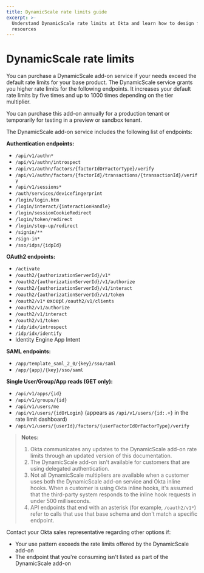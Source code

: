 ```yaml
---
title: DynamicScale rate limits guide
excerpt: >-
  Understand DynamicScale rate limits at Okta and learn how to design for efficient use of
  resources
---
```


# DynamicScale rate limits

You can purchase a DynamicScale add-on service if your needs exceed the default rate limits for your base product. The DynamicScale service grants you higher rate limits for the following endpoints. It increases your default rate limits by five times and up to 1000 times depending on the tier multiplier.

You can purchase this add-on annually for a production tenant or temporarily for testing in a preview or sandbox tenant.

The DynamicScale add-on service includes the following list of endpoints:


**Authentication endpoints:**

* `/api/v1/authn*`
* `/api/v1/authn/introspect`
* `/api/v1/authn/factors/{factorIdOrFactorType}/verify`
* `/api/v1/authn/factors/{factorId}/transactions/{transactionId}/verify`
* `/api/v1/sessions*`
* `/auth/services/devicefingerprint`
* `/login/login.htm`
* `/login/interact/{interactionHandle}`
* `/login/sessionCookieRedirect`
* `/login/token/redirect`
* `/login/step-up/redirect`
* `/signin/**`
* `/sign-in*`
* `/sso/idps/{idpId}`

**OAuth2 endpoints:**

* `/activate`
* `/oauth2/{authorizationServerId}/v1*`
* `/oauth2/{authorizationServerId}/v1/authorize`
* `/oauth2/{authorizationServerId}/v1/interact`
* `/oauth2/{authorizationServerId}/v1/token`
* `/oauth2/v1*` except `/oauth2/v1/clients`
* `/oauth2/v1/authorize`
* `/oauth2/v1/interact`
* `/oauth2/v1/token`
* `/idp/idx/introspect` <ApiLifecycle access="ie" />
* `/idp/idx/identify` <ApiLifecycle access="ie" />
* Identity Engine App Intent <ApiLifecycle access="ie" />

**SAML endpoints:**

* `/app/template_saml_2_0/{key}/sso/saml`
* `/app/{app}/{key}/sso/saml`

**Single User/Group/App reads (GET only):**

* `/api/v1/apps/{id}`
* `/api/v1/groups/{id}`
* `/api/v1/users/me`
* `/api/v1/users/{idOrLogin}` (appears as `/api/v1/users/{id:.+}` in the rate limit dashboard)
* `/api/v1/users/{userId}/factors/{userFactorIdOrFactorType}/verify`

> **Notes:**
>
> 1. Okta communicates any updates to the DynamicScale add-on rate limits through an updated version of this documentation.
> 2. The DynamicScale add-on isn't available for customers that are using delegated authentication.
> 3. Not all DynamicScale multipliers are available when a customer uses both the DynamicScale add-on service and Okta inline hooks. When a customer is using Okta inline hooks, it's assumed that the third-party system responds to the inline hook requests in under 500 milliseconds.
> 4. API endpoints that end with an asterisk (for example, `/oauth2/v1*`) refer to calls that use that base schema and don't match a specific endpoint.
>

Contact your Okta sales representative regarding other options if:

* Your use pattern exceeds the rate limits offered by the DynamicScale add-on
* The endpoint that you're consuming isn't listed as part of the DynamicScale add-on

